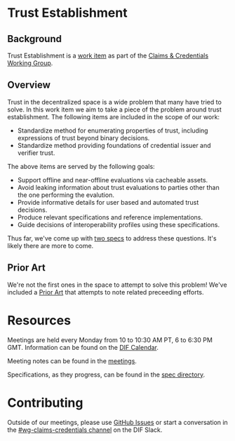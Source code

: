 # Trust Establishment

## Background
Trust Establishment is a [work item](https://github.com/decentralized-identity/claims-credentials/blob/main/work_items/trust_establishment.md) as part of the [Claims & Credentials Working Group](https://github.com/decentralized-identity/claims-credentials).

## Overview

Trust in the decentralized space is a wide problem that many have tried to solve. In this work item we aim to take a piece of the problem around trust establishment. The following items are included in the scope of our work:

- Standardize method for enumerating properties of trust, including expressions of trust beyond binary decisions.
- Standardize method providing foundations of credential issuer and verifier trust.

The above items are served by the following goals:

- Support offline and near-offline evaluations via cacheable assets.
- Avoid leaking information about trust evaluations to parties other than the one performing the evalution.
- Provide informative details for user based and automated trust decisions.
- Produce relevant specifications and reference implementations.
- Guide decisions of interoperability profiles using these specifications.

Thus far, we've come up with [two specs](./spec) to address these questions. It's likely there are more to come.

## Prior Art

We're not the first ones in the space to attempt to solve this problem! We've included a [Prior Art](./prior-art) that attempts to note related preceeding efforts.

# Resources

Meetings are held every Monday from 10 to 10:30 AM PT, 6 to 6:30 PM GMT. Information can be found on the [DIF Calendar](https://bit.ly/dif-calendar).

Meeting notes can be found in the [meetings](./meetings).

Specifications, as they progress, can be found in the [spec directory](./spec).

# Contributing

Outside of our meetings, please use [GitHub Issues](https://github.com/decentralized-identity/trust-establishment/issues) or start a conversation in the [#wg-claims-credentials channel](https://difdn.slack.com/archives/C4X50SNUX) on the DIF Slack.